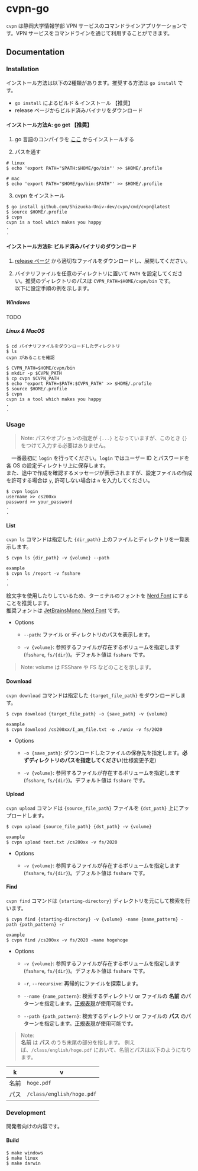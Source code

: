 # cvpn-go

 `cvpn` は静岡大学情報学部 VPN サービスのコマンドラインアプリケーションです。VPN サービスをコマンドラインを通じて利用することができます。

## Documentation

### Installation

インストール方法は以下の2種類があります。推奨する方法は `go install` です。

- `go install` によるビルド & インストール 【推奨】
- release ページからビルド済みバイナリをダウンロード

#### インストール方法A: go get 【推奨】

1. go 言語のコンパイラを [ここ](https://golang.org/doc/install) からインストールする

2. パスを通す

```console
# linux
$ echo 'export PATH="$PATH:$HOME/go/bin"' >> $HOME/.profile

# mac
$ echo 'export PATH="$HOME/go/bin:$PATH"' >> $HOME/.profile
```

3. cvpn をインストール

```console
$ go install github.com/Shizuoka-Univ-dev/cvpn/cmd/cvpn@latest
$ source $HOME/.profile
$ cvpn
cvpn is a tool which makes you happy
.
.
```

#### インストール方法B: ビルド済みバイナリのダウンロード

1. [release ページ](https://github.com/szpp-dev-team/cvpn/releases) から適切なファイルをダウンロードし、展開してください。  

2. バイナリファイルを任意のディレクトリに置いて `PATH` を設定してください。推奨のディレクトリのパスは `CVPN_PATH=$HOME/cvpn/bin` です。  
以下に設定手順の例を示します。

##### Windows

TODO

##### Linux & MacOS

```console
$ cd バイナリファイルをダウンロードしたディレクトリ
$ ls
cvpn があることを確認

$ CVPN_PATH=$HOME/cvpn/bin
$ mkdir -p $CVPN_PATH
$ cp cvpn $CVPN_PATH
$ echo 'export PATH=$PATH:$CVPN_PATH' >> $HOME/.profile
$ source $HOME/.profile
$ cvpn
cvpn is a tool which makes you happy
.
.
```

### Usage

> Note: パスやオプションの指定が `{...}` となっていますが、このとき `{}` をつけて入力する必要はありません。

　一番最初に `login` を行ってください。`login` ではユーザー ID とパスワードを各 OS の設定ディレクトリ上に保存します。  
また、途中で作成を確認するメッセージが表示されますが、設定ファイルの作成を許可する場合は `y`, 許可しない場合は `n` を入力してください。

```console
$ cvpn login
username >> cs200xx
password >> your_password
.
.
```

#### List

`cvpn ls` コマンドは指定した `{dir_path}` 上のファイルとディレクトリを一覧表示します。  

```console
$ cvpn ls {dir_path} -v {volume} --path

example
$ cvpn ls /report -v fsshare
.
.
```

絵文字を使用したりしているため、ターミナルのフォントを [Nerd Font](https://www.nerdfonts.com/) にすることを推奨します。  
推奨フォントは [JetBrainsMono Nerd Font](https://github.com/ryanoasis/nerd-fonts/releases/download/v2.1.0/JetBrainsMono.zip) です。

- Options
  
  - `--path`: ファイル or ディレクトリのパスを表示します。  
  
  - `-v {volume}`: 参照するファイルが存在するボリュームを指定します(`fsshare`, `fs/{dir}`)。デフォルト値は `fsshare` です。

> Note: volume は FSShare や FS などのことを示します。

#### Download

`cvpn download` コマンドは指定した `{target_file_path}` をダウンロードします。

```console
$ cvpn download {target_file_path} -o {save_path} -v {volume}

example
$ cvpn download /cs200xx/I_am_file.txt -o ./univ -v fs/2020
```

- Options

  - `-o {save_path}`: ダウンロードしたファイルの保存先を指定します。**必ずディレクトリのパスを指定してください**(仕様変更予定)
  
  - `-v {volume}`: 参照するファイルが存在するボリュームを指定します(`fsshare`, `fs/{dir}`)。デフォルト値は `fsshare` です。

#### Upload

`cvpn upload` コマンドは `{source_file_path}` ファイルを `{dst_path}` 上にアップロードします。

```console
$ cvpn upload {source_file_path} {dst_path} -v {volume}

example
$ cvpn upload text.txt /cs200xx -v fs/2020
```

- Options
  
  - `-v {volume}`: 参照するファイルが存在するボリュームを指定します(`fsshare`, `fs/{dir}`)。デフォルト値は `fsshare` です。

#### Find

`cvpn find` コマンドは `{starting-directory}` ディレクトリを元にして検索を行います。

```console
$ cvpn find {starting-directory} -v {volume} -name {name_pattern} -path {path_pattern} -r

example
$ cvpn find /cs200xx -v fs/2020 -name hogehoge
```

- Options
  
  - `-v {volume}`: 参照するファイルが存在するボリュームを指定します(`fsshare`, `fs/{dir}`)。デフォルト値は `fsshare` です。

  - `-r`, `--recursive`: 再帰的にファイルを探索します。

  - `--name {name_pattern}`: 検索するディレクトリ or ファイルの **名前** のパターンを指定します。[正規表現](https://github.com/google/re2/wiki/Syntax)が使用可能です。

  - `--path {path_pattern}`: 検索するディレクトリ or ファイルの **パス** のパターンを指定します。[正規表現](https://github.com/google/re2/wiki/Syntax)が使用可能です。

> Note:  
> **名前** は **パス** のうち末尾の部分を指します。
> 例えば、`/class/english/hoge.pdf` において、名前とパスは以下のようになります。

|k|v|
|----|----|
|名前|`hoge.pdf`|
|パス|`/class/english/hoge.pdf`|

### Development

開発者向けの内容です。

#### Build

```console
$ make windows
$ make linux
$ make darwin
```

